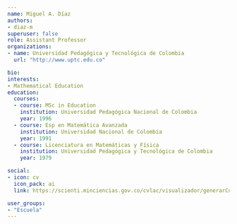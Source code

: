 ```yaml
---
name: Miguel A. Díaz
authors:
- diaz-m
superuser: false
role: Assistant Professor
organizations:
- name: Universidad Pedagógica y Tecnológica de Colombia
  url: "http://www.uptc.edu.co"

bio:
interests:
- Mathematical Education
education:
  courses:
  - course: MSc in Education
    institution: Universidad Pedagógica Nacional de Colombia
    year: 1996
  - course: Esp en Matemática Avanzada
    institution: Universidad Nacional de Colombia
    year: 1991
  - course: Licenciatura en Matemáticas y Física
    institution: Universidad Pedagógica y Tecnológica de Colombia
    year: 1979

social:
- icon: cv
  icon_pack: ai
  link: https://scienti.minciencias.gov.co/cvlac/visualizador/generarCurriculoCv.do?cod_rh=0000263389

user_groups:
- "Escuela"
---
```

